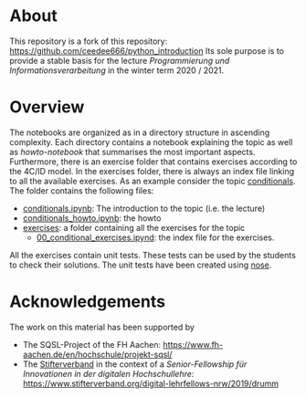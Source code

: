 # About
This repository is a fork of this repository: https://github.com/ceedee666/python_introduction
Its sole purpose is to provide a stable basis for the lecture *Programmierung und Informationsverarbeitung* in the winter term 2020 / 2021.

# Overview 
The notebooks are organized as in a directory structure in ascending complexity. Each directory contains a 
notebook explaining the topic as well as *howto-notebook* that summarises the most important aspects. 
Furthermore, there is an exercise folder that contains exercises according to the 4C/ID model. In the 
exercises folder, there is always an index file linking to all the available exercises. As an example consider the
topic [conditionals](/notebooks/30_conditionals). The folder contains the following files:

- [conditionals.ipynb](/notebooks/30_conditionals/conditionals.ipynb): The introduction to the topic (i.e. the lecture)
- [conditionals_howto.ipynb](/notebooks/30_conditionals/conditionals_howto_eng.ipynb): the howto 
- [exercises](/notebooks/30_conditionals/exercises): a folder containing all the exercises for the topic
    - [00_conditional_exercises.ipynd](/notebooks/30_conditionals/exercises/00_conditional_exercises.ipynd): the index file for the exercises. 

All the exercises contain unit tests. These tests can be used by the students to check their solutions. The unit tests have been created using 
[nose](https://nose.readthedocs.io/en/latest/). 

# Acknowledgements 
The work on this material has been supported by 

- The SQSL-Project of the FH Aachen: https://www.fh-aachen.de/en/hochschule/projekt-sqsl/
- The [Stifterverband](https://www.stifterverband.org/) in the context of a *Senior-Fellowship für Innovationen in der digitalen Hochschullehre*: https://www.stifterverband.org/digital-lehrfellows-nrw/2019/drumm
